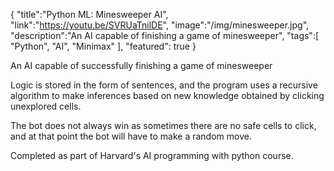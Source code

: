 {
    "title":"Python ML: Minesweeper AI",
    "link":"https://youtu.be/SVRUaTnilDE",
    "image":"/img/minesweeper.jpg",
    "description":"An AI capable of finishing a game of minesweeper",
    "tags":[
          "Python",
          "AI",
          "Minimax"
        ],
    "featured": true
}

An AI capable of successfully finishing a game of minesweeper

Logic is stored in the form of sentences, and the program uses a recursive algorithm to make inferences based on new knowledge obtained by clicking unexplored cells. 

The bot does not always win as sometimes there are no safe cells to click, and at that point the bot will have to make a random move.

Completed as part of Harvard's AI programming with python course.